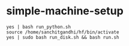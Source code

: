 # simple-machine-setup

```
yes | bash run_python.sh
source /home/sanchitgandhi/hf/bin/activate
yes | sudo bash run_disk.sh && bash run.sh

```
